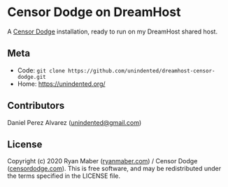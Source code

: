 # Censor Dodge on DreamHost

A [Censor Dodge](https://www.censordodge.com/) installation, ready to run on my DreamHost shared host.

## Meta

- Code: `git clone https://github.com/unindented/dreamhost-censor-dodge.git`
- Home: <https://unindented.org/>

## Contributors

Daniel Perez Alvarez ([unindented@gmail.com](mailto:unindented@gmail.com))

## License

Copyright (c) 2020 Ryan Maber ([ryanmaber.com](https://ryanmaber.com/)) / Censor Dodge ([censordodge.com](https://www.censordodge.com/)). This is free software, and may be redistributed under the terms specified in the LICENSE file.
